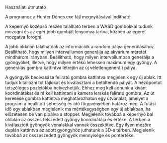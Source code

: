 Használati útmutató

A programoz a Hunter Dénes.exe fájl megnyitásával indítható.

A képernyő középső részén található térben a WASD gombokkal tudunk mozogni és az egér jobb gombját lenyomva tartva, közben az egeret mozgatva forogni.

A jobb oldalon találhatóak az információk a random pálya generálásához. Beállítható, hogy milyen intervallumon generálja az akvárium méretét mindhárom irányban. Beállítható,
hogy milyen intervallumban generálja a gyöngyöket, illetve, hogy milyen értékű lehessen maximum egy gyöngy. A generálás gombra kattintva létrejön az új véletlengenerált pálya.

A gyöngyök beolvasása feliratú gombra kattintva megjelenik egy új ablak. Itt tudjuk kitallózni txt fájlokat és kiválasztani a betöltendő pályát. A nézőpontot tetszőleges pozíciókba
helyezhetjük. Ehhez meg kell adnunk a kívánt koordinátákat és rá kell kattintani a kamera lerakás feliratú gombra. Az út keresése gombra kattintva meghatározhatun egy útvonalat,
amelyet a program a beállított sebesség és idő függvényében határoz meg. A futási idő egy ablakban megjelenik ms mértékegységben egy új ablakban, ha előzetesen be van pipálva a
stopper. Megjelenik továbbá a képernyő bal oldalán az összes felszedett gyöngy koordinátája és értéke. A térben a kiválasztott gyöngyök vonalakkal vannak összekötve. Egy ilyen
mezőre duplán kattintva az adott gyöngyhöz juthatunk a 3D-s térben. Megjelenik továbbá az összeszedett gyöngyök mennyisége és pontértéke.
